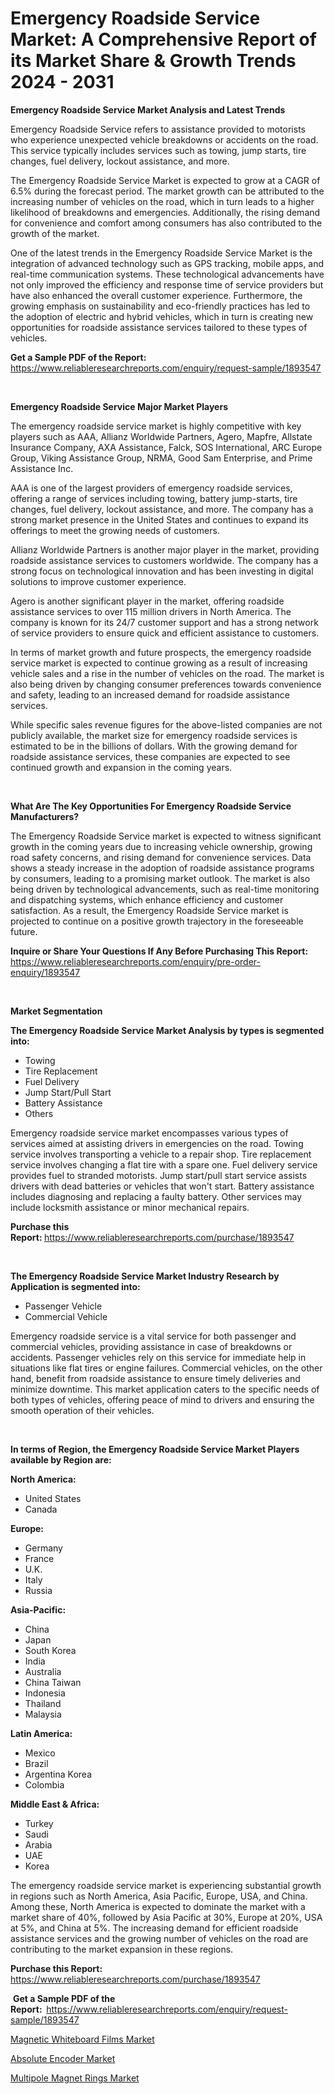 <p><h1>Emergency Roadside Service Market: A Comprehensive Report of its Market Share & Growth Trends 2024 - 2031</h1></p><p><strong>Emergency Roadside Service Market Analysis and Latest Trends</strong></p>
<p><p>Emergency Roadside Service refers to assistance provided to motorists who experience unexpected vehicle breakdowns or accidents on the road. This service typically includes services such as towing, jump starts, tire changes, fuel delivery, lockout assistance, and more.</p><p>The Emergency Roadside Service Market is expected to grow at a CAGR of 6.5% during the forecast period. The market growth can be attributed to the increasing number of vehicles on the road, which in turn leads to a higher likelihood of breakdowns and emergencies. Additionally, the rising demand for convenience and comfort among consumers has also contributed to the growth of the market.</p><p>One of the latest trends in the Emergency Roadside Service Market is the integration of advanced technology such as GPS tracking, mobile apps, and real-time communication systems. These technological advancements have not only improved the efficiency and response time of service providers but have also enhanced the overall customer experience. Furthermore, the growing emphasis on sustainability and eco-friendly practices has led to the adoption of electric and hybrid vehicles, which in turn is creating new opportunities for roadside assistance services tailored to these types of vehicles.</p></p>
<p><strong>Get a Sample PDF of the Report:&nbsp;</strong> <a href="https://www.reliableresearchreports.com/enquiry/request-sample/1893547">https://www.reliableresearchreports.com/enquiry/request-sample/1893547</a></p>
<p>&nbsp;</p>
<p><strong>Emergency Roadside Service Major Market Players</strong></p>
<p><p>The emergency roadside service market is highly competitive with key players such as AAA, Allianz Worldwide Partners, Agero, Mapfre, Allstate Insurance Company, AXA Assistance, Falck, SOS International, ARC Europe Group, Viking Assistance Group, NRMA, Good Sam Enterprise, and Prime Assistance Inc. </p><p>AAA is one of the largest providers of emergency roadside services, offering a range of services including towing, battery jump-starts, tire changes, fuel delivery, lockout assistance, and more. The company has a strong market presence in the United States and continues to expand its offerings to meet the growing needs of customers.</p><p>Allianz Worldwide Partners is another major player in the market, providing roadside assistance services to customers worldwide. The company has a strong focus on technological innovation and has been investing in digital solutions to improve customer experience.</p><p>Agero is another significant player in the market, offering roadside assistance services to over 115 million drivers in North America. The company is known for its 24/7 customer support and has a strong network of service providers to ensure quick and efficient assistance to customers.</p><p>In terms of market growth and future prospects, the emergency roadside service market is expected to continue growing as a result of increasing vehicle sales and a rise in the number of vehicles on the road. The market is also being driven by changing consumer preferences towards convenience and safety, leading to an increased demand for roadside assistance services.</p><p>While specific sales revenue figures for the above-listed companies are not publicly available, the market size for emergency roadside services is estimated to be in the billions of dollars. With the growing demand for roadside assistance services, these companies are expected to see continued growth and expansion in the coming years.</p></p>
<p>&nbsp;</p>
<p><strong>What Are The Key Opportunities For Emergency Roadside Service Manufacturers?</strong></p>
<p><p>The Emergency Roadside Service market is expected to witness significant growth in the coming years due to increasing vehicle ownership, growing road safety concerns, and rising demand for convenience services. Data shows a steady increase in the adoption of roadside assistance programs by consumers, leading to a promising market outlook. The market is also being driven by technological advancements, such as real-time monitoring and dispatching systems, which enhance efficiency and customer satisfaction. As a result, the Emergency Roadside Service market is projected to continue on a positive growth trajectory in the foreseeable future.</p></p>
<p><strong>Inquire or Share Your Questions If Any Before Purchasing This Report:</strong> <a href="https://www.reliableresearchreports.com/enquiry/pre-order-enquiry/1893547">https://www.reliableresearchreports.com/enquiry/pre-order-enquiry/1893547</a></p>
<p>&nbsp;</p>
<p><strong>Market Segmentation</strong></p>
<p><strong>The Emergency Roadside Service Market Analysis by types is segmented into:</strong></p>
<p><ul><li>Towing</li><li>Tire Replacement</li><li>Fuel Delivery</li><li>Jump Start/Pull Start</li><li>Battery Assistance</li><li>Others</li></ul></p>
<p><p>Emergency roadside service market encompasses various types of services aimed at assisting drivers in emergencies on the road. Towing service involves transporting a vehicle to a repair shop. Tire replacement service involves changing a flat tire with a spare one. Fuel delivery service provides fuel to stranded motorists. Jump start/pull start service assists drivers with dead batteries or vehicles that won't start. Battery assistance includes diagnosing and replacing a faulty battery. Other services may include locksmith assistance or minor mechanical repairs.</p></p>
<p><strong>Purchase this Report:&nbsp;</strong><a href="https://www.reliableresearchreports.com/purchase/1893547">https://www.reliableresearchreports.com/purchase/1893547</a></p>
<p>&nbsp;</p>
<p><strong>The Emergency Roadside Service Market Industry Research by Application is segmented into:</strong></p>
<p><ul><li>Passenger Vehicle</li><li>Commercial Vehicle</li></ul></p>
<p><p>Emergency roadside service is a vital service for both passenger and commercial vehicles, providing assistance in case of breakdowns or accidents. Passenger vehicles rely on this service for immediate help in situations like flat tires or engine failures. Commercial vehicles, on the other hand, benefit from roadside assistance to ensure timely deliveries and minimize downtime. This market application caters to the specific needs of both types of vehicles, offering peace of mind to drivers and ensuring the smooth operation of their vehicles.</p></p>
<p>&nbsp;</p>
<p><strong>In terms of Region, the Emergency Roadside Service Market Players available by Region are:</strong></p>
<p>
    <p> <strong> North America: </strong>
        <ul>
            <li>United States</li>
            <li>Canada</li>
        </ul>
        </p> 
    <p> <strong> Europe: </strong>
        <ul>
            <li>Germany</li>
            <li>France</li>
            <li>U.K.</li>
            <li>Italy</li>
            <li>Russia</li>
        </ul>
        </p> 
    <p> <strong> Asia-Pacific: </strong>
        <ul>
            <li>China</li>
            <li>Japan</li>
            <li>South Korea</li>
            <li>India</li>
            <li>Australia</li>
            <li>China Taiwan</li>
            <li>Indonesia</li>
            <li>Thailand</li>
            <li>Malaysia</li>
        </ul>
        </p> 
    <p> <strong> Latin America: </strong>
        <ul>
            <li>Mexico</li>
            <li>Brazil</li>
            <li>Argentina Korea</li>
            <li>Colombia</li>
        </ul>
        </p> 
    <p> <strong> Middle East & Africa: </strong>
        <ul>
            <li>Turkey</li>
            <li>Saudi</li>
            <li>Arabia</li>
            <li>UAE</li>
            <li>Korea</li>
        </ul>
    </p>
    </p>
<p><p>The emergency roadside service market is experiencing substantial growth in regions such as North America, Asia Pacific, Europe, USA, and China. Among these, North America is expected to dominate the market with a market share of 40%, followed by Asia Pacific at 30%, Europe at 20%, USA at 5%, and China at 5%. The increasing demand for efficient roadside assistance services and the growing number of vehicles on the road are contributing to the market expansion in these regions.</p></p>
<p><strong>Purchase this Report: </strong><a href="https://www.reliableresearchreports.com/purchase/1893547">https://www.reliableresearchreports.com/purchase/1893547</a></p>
<p>&nbsp;<strong>Get a Sample PDF of the Report:&nbsp;&nbsp;</strong><a href="https://www.reliableresearchreports.com/enquiry/request-sample/1893547">https://www.reliableresearchreports.com/enquiry/request-sample/1893547</a></p>
<p><strong></strong></p>
<p><p><a href="https://view.publitas.com/reportprime-1/magnetic-whiteboard-films-market-size-share-trends-analysis-report-by-material-by-type-by-end-user-by-region-and-segment-forecasts-2023-2030/">Magnetic Whiteboard Films Market</a></p><p><a href="https://view.publitas.com/reportprime-1/absolute-encoder-market-dynamics-2023-2030-also-about-its-market-trends-projections-and-opportunities/">Absolute Encoder Market</a></p><p><a href="https://view.publitas.com/reportprime-1/multipole-magnet-rings-market-dynamics-2023-2030-also-about-its-market-trends-projections-and-opportunities/">Multipole Magnet Rings Market</a></p></p>